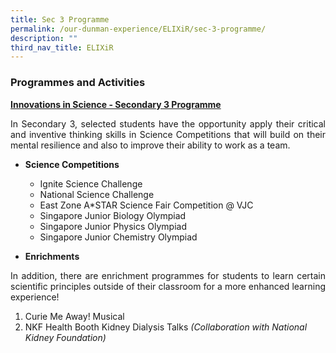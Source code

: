 ```yaml
---
title: Sec 3 Programme
permalink: /our-dunman-experience/ELIXiR/sec-3-programme/
description: ""
third_nav_title: ELIXiR
---
```


### Programmes and Activities

<b><u>Innovations in Science - Secondary 3 Programme</u></b>

<p style="text-align: justify;">In Secondary 3, selected students have the opportunity apply their critical and inventive thinking skills in Science Competitions that will build on their mental resilience and also to improve their ability to work as a team.</p>

*   **Science Competitions**

    *   Ignite Science Challenge
    *   National Science Challenge
    *   East Zone A\*STAR Science Fair Competition @ VJC
    *   Singapore Junior Biology Olympiad
    *   Singapore Junior Physics Olympiad
    *   Singapore Junior Chemistry Olympiad

*   **Enrichments**

<p style="text-align: justify;">In addition, there are enrichment programmes for students to learn certain scientific principles outside of their classroom for a more enhanced learning experience!</p>

1. Curie Me Away! Musical
2. NKF Health Booth Kidney Dialysis Talks _(Collaboration with National Kidney Foundation)_